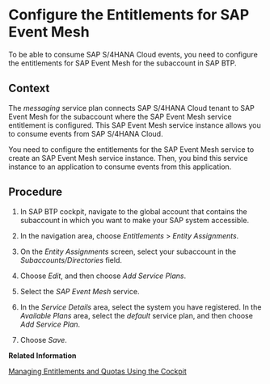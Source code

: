 <!-- loiob7e88abcc00044ec9c81c629753e3963 -->

# Configure the Entitlements for SAP Event Mesh

To be able to consume SAP S/4HANA Cloud events, you need to configure the entitlements for SAP Event Mesh for the subaccount in SAP BTP.



## Context

The *messaging* service plan connects SAP S/4HANA Cloud tenant to SAP Event Mesh for the subaccount where the SAP Event Mesh service entitlement is configured. This SAP Event Mesh service instance allows you to consume events from SAP S/4HANA Cloud.

You need to configure the entitlements for the SAP Event Mesh service to create an SAP Event Mesh service instance. Then, you bind this service instance to an application to consume events from this application.



<a name="loiob7e88abcc00044ec9c81c629753e3963__steps_zlg_4sz_khb"/>

## Procedure

1.  In SAP BTP cockpit, navigate to the global account that contains the subaccount in which you want to make your SAP system accessible.

2.  In the navigation area, choose *Entitlements* \> *Entity Assignments*.

3.  On the *Entity Assignments* screen, select your subaccount in the *Subaccounts/Directories* field.

4.  Choose *Edit*, and then choose *Add Service Plans*.

5.  Select the *SAP Event Mesh* service.

6.  In the *Service Details* area, select the system you have registered. In the *Available Plans* area, select the *default* service plan, and then choose *Add Service Plan*.

7.  Choose *Save*.


**Related Information**  


[Managing Entitlements and Quotas Using the Cockpit](../50-administration-and-ops/managing-entitlements-and-quotas-using-the-cockpit-c824874.md "When you purchase an enterprise account, you are entitled to use a specific set of resources, such as the amount of memory that can be allocated to your applications.")

